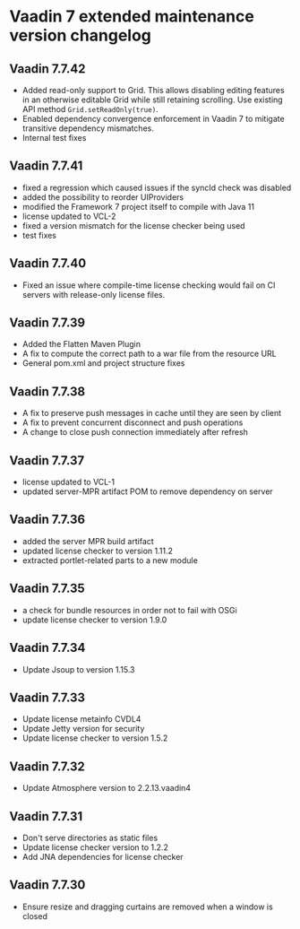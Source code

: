 # Vaadin 7 extended maintenance version changelog

## Vaadin 7.7.42

* Added read-only support to Grid. This allows disabling editing features in an otherwise editable Grid while still retaining scrolling. Use existing API method `Grid.setReadOnly(true)`.
* Enabled dependency convergence enforcement in Vaadin 7 to mitigate transitive dependency mismatches.
* Internal test fixes

## Vaadin 7.7.41

* fixed a regression which caused issues if the syncId check was disabled
* added the possibility to reorder UIProviders
* modified the Framework 7 project itself to compile with Java 11
* license updated to VCL-2
* fixed a version mismatch for the license checker being used
* test fixes

## Vaadin 7.7.40

* Fixed an issue where compile-time license checking would fail on CI servers with release-only license files.

## Vaadin 7.7.39

* Added the Flatten Maven Plugin
* A fix to compute the correct path to a war file from the resource URL
* General pom.xml and project structure fixes

## Vaadin 7.7.38

* A fix to preserve push messages in cache until they are seen by client
* A fix to prevent concurrent disconnect and push operations
* A change to close push connection immediately after refresh


## Vaadin 7.7.37

* license updated to VCL-1
* updated server-MPR artifact POM to remove dependency on server


## Vaadin 7.7.36

* added the server MPR build artifact
* updated license checker to version 1.11.2
* extracted portlet-related parts to a new module


## Vaadin 7.7.35

* a check for bundle resources in order not to fail with OSGi
* update license checker to version 1.9.0


## Vaadin 7.7.34

* Update Jsoup to version 1.15.3


## Vaadin 7.7.33

* Update license metainfo CVDL4 
* Update Jetty version for security
* Update license checker to version 1.5.2


## Vaadin 7.7.32

* Update Atmosphere version to 2.2.13.vaadin4

## Vaadin 7.7.31

* Don't serve directories as static files
* Update license checker version to 1.2.2
* Add JNA dependencies for license checker

## Vaadin 7.7.30

* Ensure resize and dragging curtains are removed when a window is closed
